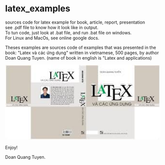 # latex_examples <br>
sources code for latex example for book, article, report, presentation<br>
see .pdf file to know how it look like in output.<br>
To tun code, just look at .bat file, and run .bat file on windows.<br>
For Linux and MacOs, see online google docs.<br>

Theses examples are sources code of examples that was presented in the book: "Latex và các ứng dụng" written in vietnamese, 500 pages, by author Doan Quang Tuyen. (name of book in english is "Latex and applications)<br>

<img src="./docs/cover.png" width="600">

Enjoy!

Doan Quang Tuyen.
